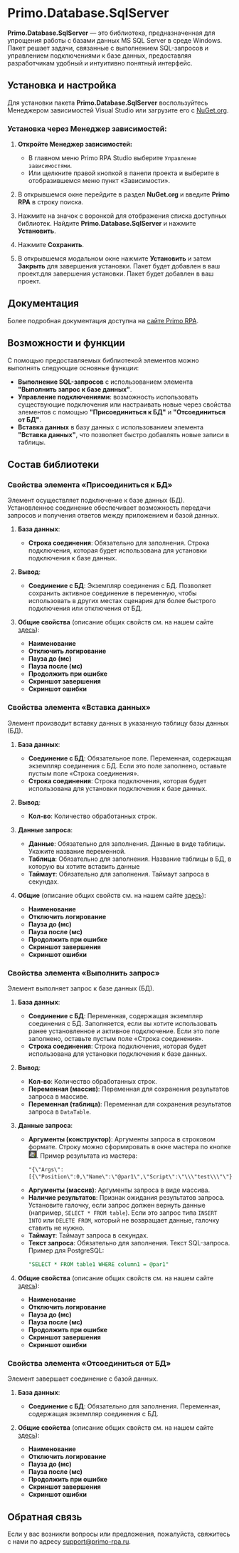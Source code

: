 # Primo.Database.SqlServer

**Primo.Database.SqlServer** — это библиотека, предназначенная для упрощения работы с базами данных MS SQL Server в среде Windows. Пакет решает задачи, связанные с выполнением SQL-запросов и управлением подключениями к базе данных, предоставляя разработчикам удобный и интуитивно понятный интерфейс.

## Установка и настройка

Для установки пакета **Primo.Database.SqlServer** воспользуйтесь Менеджером зависимостей Visual Studio или загрузите его с [NuGet.org](https://www.nuget.org/).

### Установка через Менеджер зависимостей:

1. **Откройте Менеджер зависимостей:**
   - В главном меню Primo RPA Studio выберите `Управление зависимостями`.
   - Или щелкните правой кнопкой в панели проекта и выберите в отобразившемся меню пункт «Зависимости».

2. В открывшемся окне перейдите в раздел **NuGet.org** и введите **Primo RPA** в строку поиска.

3. Нажмите на значок с воронкой для отображения списка доступных библиотек. Найдите **Primo.Database.SqlServer** и нажмите **Установить**.

4. Нажмите **Сохранить**.

5. В открывшемся модальном окне нажмите **Установить** и затем **Закрыть** для завершения установки. Пакет будет добавлен в ваш проект.для завершения установки. Пакет будет добавлен в ваш проект.

## Документация

Более подробная документация доступна на [сайте Primo RPA](https://docs.primo-rpa.ru).

## Возможности и функции

С помощью предоставляемых библиотекой элементов можно выполнять следующие основные функции:

- **Выполнение SQL-запросов** с использованием элемента **"Выполнить запрос к базе данных"**.
- **Управление подключениями**: возможность использовать существующие подключения или настраивать новые через свойства элементов с помощью **"Присоединиться к БД"** и **"Отсоединиться от БД"**.
- **Вставка данных** в базу данных с использованием элемента **"Вставка данных"**, что позволяет быстро добавлять новые записи в таблицы.

## Состав библиотеки

### Свойства элемента «Присоединиться к БД»

Элемент осуществляет подключение к базе данных (БД). Установленное соединение обеспечивает возможность передачи запросов и получения ответов между приложением и базой данных.

1. **База данных**:
   - **Строка соединения**: Обязательно для заполнения. Строка подключения, которая будет использована для установки подключения к базе данных. 

2. **Вывод**:
   - **Соединение с БД**: Экземпляр соединения с БД. Позволяет сохранить активное соединение в переменную, чтобы использовать в других местах сценария для более быстрого подключения или отключения от БД.

3. **Общие свойства** (описание общих свойств см. на нашем сайте [здесь](https://docs.primo-rpa.ru/primo-rpa/primo-rpa-studio/process/elements)):
   - **Наименование**
   - **Отключить логирование**
   - **Пауза до (мс)**
   - **Пауза после (мс)**
   - **Продолжить при ошибке**
   - **Скриншот завершения**
   - **Скриншот ошибки**

### Свойства элемента «Вставка данных»

Элемент производит вставку данных в указанную таблицу базы данных (БД).

1. **База данных**:
   - **Соединение с БД**: Обязательное поле. Переменная, содержащая экземпляр соединения с БД. Если это поле заполнено, оставьте пустым поле «Строка соединения».
   - **Строка соединения**: Строка подключения, которая будет использована для установки подключения к базе данных. 

2. **Вывод**:
   - **Кол-во**: Количество обработанных строк.

3. **Данные запроса**:
   - **Данные**: Обязательно для заполнения. Данные в виде таблицы. Укажите название переменной.
   - **Таблица**: Обязательно для заполнения. Название таблицы в БД, в которую вы хотите вставить данные
   - **Таймаут**: Обязательно для заполнения. Таймаут запроса в секундах.

4. **Общие** (описание общих свойств см. на нашем сайте [здесь](https://docs.primo-rpa.ru/primo-rpa/primo-rpa-studio/process/elements)):
   - **Наименование**
   - **Отключить логирование**
   - **Пауза до (мс)**
   - **Пауза после (мс)**
   - **Продолжить при ошибке**
   - **Скриншот завершения**
   - **Скриншот ошибки**

### Свойства элемента «Выполнить запрос»

Элемент выполняет запрос к базе данных (БД).

1. **База данных**:
   - **Соединение с БД**: Переменная, содержащая экземпляр соединения с БД. Заполняется, если вы хотите использовать ранее установленное и активное подключение. Если это поле заполнено, оставьте пустым поле «Строка соединения».
   - **Строка соединения**: Строка подключения, которая будет использована для установки подключения к базе данных. 

2. **Вывод**:
   - **Кол-во**: Количество обработанных строк.
   - **Переменная (массив)**: Переменная для сохранения результатов запроса в массиве.
   - **Переменная (таблица)**: Переменная для сохранения результатов запроса в `DataTable`.

3. **Данные запроса**:
   - **Аргументы (конструктор)**: Аргументы запроса в строковом формате. Строку можно сформировать в окне мастера по кнопке ![alt text](image-1.png). Пример результата из мастера:
     ```plaintext
     "{\"Args\":[{\"Position\":0,\"Name\":\"@par1\",\"Script\":\"\\\"test\\\"\"}]}"
     ```
   - **Аргументы (массив)**: Аргументы запроса в виде массива.
   - **Наличие результатов**: Признак ожидания результатов запроса. Установите галочку, если запрос должен вернуть данные (например, `SELECT * FROM table`). Если это запрос типа `INSERT INTO` или `DELETE FROM`, который не возвращает данные, галочку ставить не нужно.
   - **Таймаут**: Таймаут запроса в секундах.
   - **Текст запроса**: Обязательно для заполнения. Текст SQL-запроса. Пример для PostgreSQL:
     ```sql
     "SELECT * FROM table1 WHERE column1 = @par1"
     ```

4. **Общие свойства** (описание общих свойств см. на нашем сайте [здесь](https://docs.primo-rpa.ru/primo-rpa/primo-rpa-studio/process/elements)):
   - **Наименование**
   - **Отключить логирование**
   - **Пауза до (мс)**
   - **Пауза после (мс)**
   - **Продолжить при ошибке**
   - **Скриншот завершения**
   - **Скриншот ошибки**

### Свойства элемента «Отсоединиться от БД»

Элемент завершает соединение с базой данных.

1. **База данных**:
   - **Соединение с БД**: Обязательно для заполнения. Переменная, содержащая экземпляр соединения с БД.

2. **Общие свойства** (описание общих свойств см. на нашем сайте [здесь](https://docs.primo-rpa.ru/primo-rpa/primo-rpa-studio/process/elements)):
   - **Наименование**
   - **Отключить логирование**
   - **Пауза до (мс)**
   - **Пауза после (мс)**
   - **Продолжить при ошибке**
   - **Скриншот завершения**
   - **Скриншот ошибки**

## Обратная связь

Если у вас возникли вопросы или предложения, пожалуйста, свяжитесь с нами по адресу [support@primo-rpa.ru](mailto:support@primo-rpa.ru).
